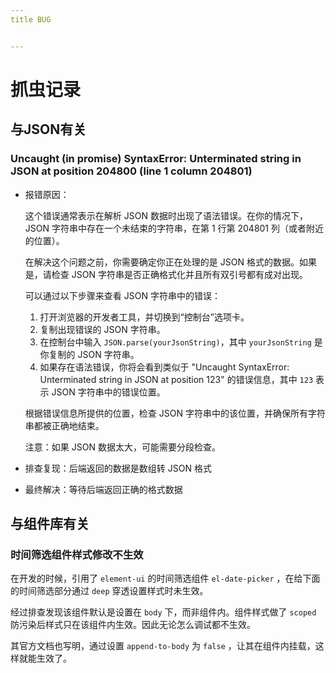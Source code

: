 ```yaml
---
title BUG


---
```


# 抓虫记录

## 与JSON有关

### Uncaught (in promise) SyntaxError: Unterminated string in JSON at position 204800 (line 1 column 204801)

- 报错原因：

  这个错误通常表示在解析 JSON 数据时出现了语法错误。在你的情况下，JSON 字符串中存在一个未结束的字符串，在第 1 行第 204801 列（或者附近的位置）。

  在解决这个问题之前，你需要确定你正在处理的是 JSON 格式的数据。如果是，请检查 JSON 字符串是否正确格式化并且所有双引号都有成对出现。

  可以通过以下步骤来查看 JSON 字符串中的错误：

  1. 打开浏览器的开发者工具，并切换到“控制台”选项卡。
  2. 复制出现错误的 JSON 字符串。
  3. 在控制台中输入 `JSON.parse(yourJsonString)`，其中 `yourJsonString` 是你复制的 JSON 字符串。
  4. 如果存在语法错误，你将会看到类似于 "Uncaught SyntaxError: Unterminated string in JSON at position 123" 的错误信息，其中 `123` 表示 JSON 字符串中的错误位置。

  根据错误信息所提供的位置，检查 JSON 字符串中的该位置，并确保所有字符串都被正确地结束。

  注意：如果 JSON 数据太大，可能需要分段检查。

- 排查复现：后端返回的数据是数组转 JSON 格式

- 最终解决：等待后端返回正确的格式数据

## 与组件库有关

### 时间筛选组件样式修改不生效

在开发的时候，引用了 `element-ui` 的时间筛选组件 `el-date-picker` ，在给下面的时间筛选部分通过 `deep` 穿透设置样式时未生效。

经过排查发现该组件默认是设置在 `body` 下，而非组件内。组件样式做了 `scoped` 防污染后样式只在该组件内生效。因此无论怎么调试都不生效。

其官方文档也写明，通过设置 `append-to-body` 为 `false` ，让其在组件内挂载，这样就能生效了。
